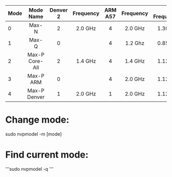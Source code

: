 |Mode |Mode Name      |Denver 2 |Frequency |ARM A57 |Frequency |GPU Frequency|
|-----|:-------------:|:-------:|:--------:|:------:|:--------:|------------:|
|0	  |Max-N	        |2	      |2.0 GHz   |4       |2.0 GHz   |1.30 Ghz     |
|1	  |Max-Q	        |0        |	 	       |4       |1.2 Ghz   |0.85 Ghz     |
|2	  |Max-P Core-All |2        |	1.4 GHz  |4	      |1.4 GHz	 |1.12 Ghz     |
|3	  |Max-P ARM	    |0        |	 	       |4	      |2.0 GHz	 |1.12 Ghz     |
|4	  |Max-P Denver   |1      	|2.0 GHz	 |1	      |2.0 GHz	 |1.12 Ghz     |

# Change mode:
sudo nvpmodel -m [mode]

# Find current mode:
'''sudo nvpmodel -q
'''

